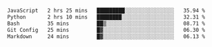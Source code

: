 <!--START_SECTION:waka-->

```txt
JavaScript   2 hrs 25 mins   █████████░░░░░░░░░░░░░░░░   35.94 %
Python       2 hrs 10 mins   ████████░░░░░░░░░░░░░░░░░   32.31 %
Bash         35 mins         ██▒░░░░░░░░░░░░░░░░░░░░░░   08.71 %
Git Config   25 mins         █▓░░░░░░░░░░░░░░░░░░░░░░░   06.30 %
Markdown     24 mins         █▓░░░░░░░░░░░░░░░░░░░░░░░   06.13 %
```

<!--END_SECTION:waka--> 
 
